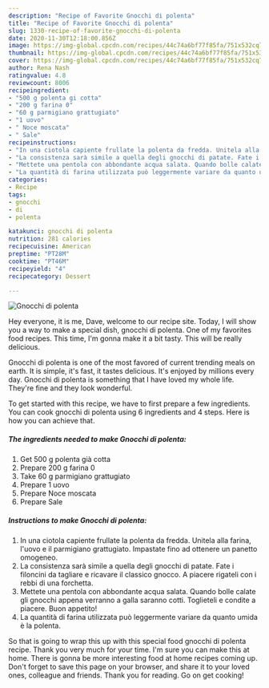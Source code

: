 ```yaml
---
description: "Recipe of Favorite Gnocchi di polenta"
title: "Recipe of Favorite Gnocchi di polenta"
slug: 1330-recipe-of-favorite-gnocchi-di-polenta
date: 2020-11-30T12:18:00.856Z
image: https://img-global.cpcdn.com/recipes/44c74a6bf77f85fa/751x532cq70/gnocchi-di-polenta-recipe-main-photo.jpg
thumbnail: https://img-global.cpcdn.com/recipes/44c74a6bf77f85fa/751x532cq70/gnocchi-di-polenta-recipe-main-photo.jpg
cover: https://img-global.cpcdn.com/recipes/44c74a6bf77f85fa/751x532cq70/gnocchi-di-polenta-recipe-main-photo.jpg
author: Rena Nash
ratingvalue: 4.8
reviewcount: 8006
recipeingredient:
- "500 g polenta gi cotta"
- "200 g farina 0"
- "60 g parmigiano grattugiato"
- "1 uovo"
- " Noce moscata"
- " Sale"
recipeinstructions:
- "In una ciotola capiente frullate la polenta da fredda. Unitela alla farina, l&#39;uovo e il parmigiano grattugiato. Impastate fino ad ottenere un panetto omogeneo."
- "La consistenza sarà simile a quella degli gnocchi di patate. Fate i filoncini da tagliare e ricavare il classico gnocco. A piacere rigateli con i rebbi di una forchetta."
- "Mettete una pentola con abbondante acqua salata. Quando bolle calate gli gnocchi appena verranno a galla saranno cotti. Toglieteli e condite a piacere. Buon appetito!"
- "La quantità di farina utilizzata può leggermente variare da quanto umida è la polenta."
categories:
- Recipe
tags:
- gnocchi
- di
- polenta

katakunci: gnocchi di polenta 
nutrition: 281 calories
recipecuisine: American
preptime: "PT28M"
cooktime: "PT46M"
recipeyield: "4"
recipecategory: Dessert

---
```



![Gnocchi di polenta](https://img-global.cpcdn.com/recipes/44c74a6bf77f85fa/751x532cq70/gnocchi-di-polenta-recipe-main-photo.jpg)

Hey everyone, it is me, Dave, welcome to our recipe site. Today, I will show you a way to make a special dish, gnocchi di polenta. One of my favorites food recipes. This time, I'm gonna make it a bit tasty. This will be really delicious.



Gnocchi di polenta is one of the most favored of current trending meals on earth. It is simple, it's fast, it tastes delicious. It's enjoyed by millions every day. Gnocchi di polenta is something that I have loved my whole life. They're fine and they look wonderful.


To get started with this recipe, we have to first prepare a few ingredients. You can cook gnocchi di polenta using 6 ingredients and 4 steps. Here is how you can achieve that.

<!--inarticleads1-->

##### The ingredients needed to make Gnocchi di polenta:

1. Get 500 g polenta già cotta
1. Prepare 200 g farina 0
1. Take 60 g parmigiano grattugiato
1. Prepare 1 uovo
1. Prepare  Noce moscata
1. Prepare  Sale




<!--inarticleads2-->

##### Instructions to make Gnocchi di polenta:

1. In una ciotola capiente frullate la polenta da fredda. Unitela alla farina, l&#39;uovo e il parmigiano grattugiato. Impastate fino ad ottenere un panetto omogeneo.
1. La consistenza sarà simile a quella degli gnocchi di patate. Fate i filoncini da tagliare e ricavare il classico gnocco. A piacere rigateli con i rebbi di una forchetta.
1. Mettete una pentola con abbondante acqua salata. Quando bolle calate gli gnocchi appena verranno a galla saranno cotti. Toglieteli e condite a piacere. Buon appetito!
1. La quantità di farina utilizzata può leggermente variare da quanto umida è la polenta.




So that is going to wrap this up with this special food gnocchi di polenta recipe. Thank you very much for your time. I'm sure you can make this at home. There is gonna be more interesting food at home recipes coming up. Don't forget to save this page on your browser, and share it to your loved ones, colleague and friends. Thank you for reading. Go on get cooking!

